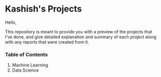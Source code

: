 # Kashish's Projects

Hello, 

This repository is meant to provide you with a preview of the projects that I've done, 
and give detailed explanation and summary of each project along with any reports that were created from it.

### Table of Contents

1. Machine Learning 
2. Data Science
